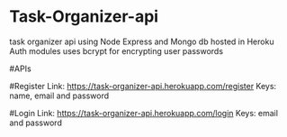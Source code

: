# Task-Organizer-api
task organizer api using Node Express and Mongo db hosted in Heroku
Auth modules uses bcrypt for encrypting user passwords

#APIs

#Register
Link: https://task-organizer-api.herokuapp.com/register
Keys: name, email and password

#Login
Link: https://task-organizer-api.herokuapp.com/login
Keys: email and password

